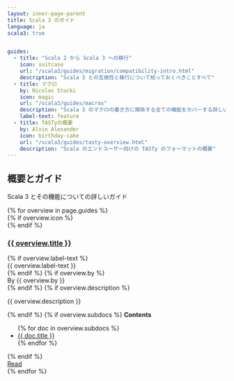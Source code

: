 ```yaml
---
layout: inner-page-parent
title: Scala 3 のガイド
language: ja
scala3: true


guides:
  - title: "Scala 2 から Scala 3 への移行"
    icon: suitcase
    url: "/scala3/guides/migration/compatibility-intro.html"
    description: "Scala 3 との互換性と移行について知っておくべきことすべて"
  - title: マクロ
    by: Nicolas Stucki
    icon: magic
    url: "/scala3/guides/macros"
    description: "Scala 3 のマクロの書き方に関係する全ての機能をカバーする詳しいチュートリアル"
    label-text: feature
  - title: TASTyの概要
    by: Alvin Alexander
    icon: birthday-cake
    url: "/scala3/guides/tasty-overview.html"
    description: "Scala のエンドユーザー向けの TASTy のフォーマットの概要"
---
```


<section class="full-width">
	<div class="wrap">
    <div class="content-primary overviews">
      <div class="inner-box toc-context">
        <h2>概要とガイド</h2>
        <p>
          Scala 3 とその機能についての詳しいガイド
        </p>
        <div class="card-group">
          {% for overview in page.guides %}
          <div class="white-card">
            <div class="card-wrap">
              <div class="card-header">
                {% if overview.icon %}
                <div class="card-avatar">
                  <div class="icon"><i class="fa fa-{{ overview.icon }}" aria-hidden="true"></i></div>
                </div>
                {% endif %}
                <a href="{{ overview.url }}"><h3>{{ overview.title }}</h3></a>
              </div>
              <div class="card-content">
                {% if overview.label-text %}<div class="tag" {% if overview.label-color %}style ="background: {{ overview.label-color }}"{% endif %}>{{ overview.label-text }}</div>{% endif %}
                {% if overview.by %}<div class="by">By {{ overview.by }}</div>{% endif %}
                {% if overview.description %}<p>{{ overview.description }}</p>{% endif %}
                {% if overview.subdocs %}
                <strong>Contents</strong>
                <ul class="subdocs">
                  {% for doc in overview.subdocs %}
                  <li><a href="{{ doc.url }}">{{ doc.title }}</a></li>
                  {% endfor %}
                </ul>
                {% endif %}
              </div>
            </div>
            <div class="card-footer">
              <a class="go-btn" href="{{ overview.url }}"><i class="fa fa-arrow-right" aria-hidden="true"></i> Read</a>
            </div>
          </div>
          {% endfor %}
        </div>
      </div>
    </div>
  </div>
</section>


